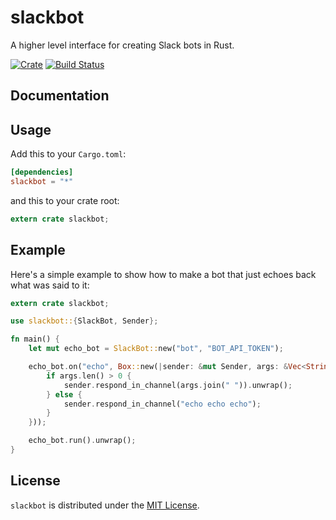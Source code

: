 # slackbot
A higher level interface for creating Slack bots in Rust.

[![Crate][crates-badge]][crates-href] [![Build Status][travis-badge]][travis-href]

## Documentation

## Usage
Add this to your `Cargo.toml`:

```toml
[dependencies]
slackbot = "*"
```

and this to your crate root:

```rust
extern crate slackbot;
```

## Example
Here's a simple example to show how to make a bot that just echoes back what was said to it:

```rust
extern crate slackbot;

use slackbot::{SlackBot, Sender};

fn main() {
    let mut echo_bot = SlackBot::new("bot", "BOT_API_TOKEN");

    echo_bot.on("echo", Box::new(|sender: &mut Sender, args: &Vec<String>| {
        if args.len() > 0 {
            sender.respond_in_channel(args.join(" ")).unwrap();
        } else {
            sender.respond_in_channel("echo echo echo");
        }
    }));

    echo_bot.run().unwrap();
}
```

## License
`slackbot` is distributed under the [MIT License](./LICENSE).

[crates-badge]: https://img.shields.io/crates/v/slackbot.svg
[crates-href]: https://crates.io/crates/slackbot
[travis-badge]: https://travis-ci.org/mthjones/slackbot.svg?branch=master
[travis-href]: https://travis-ci.org/mthjones/slackbot

